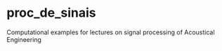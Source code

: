 # proc_de_sinais
Computational examples for lectures on signal processing of Acoustical Engineering
